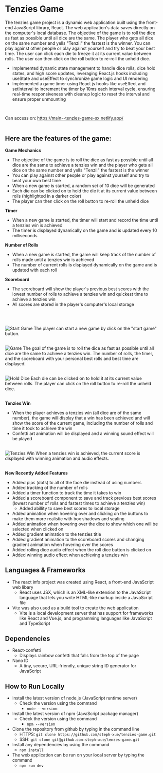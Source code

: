 # Tenzies Game

The tenzies game project is a dynamic web application built using the front-end JavaScript library, React. The web application's data saves directly on the computer's local database. The objective of the game is to roll the dice as fast as possible until all dice are the same. The player who gets all dice on the same number and yells "Tenzi!" the fastest is the winner. You can play against other people or play against yourself and try to beat your best time. The user can click each die to freeze it at its current value between rolls. The user can then click on the roll button to re-roll the unheld dice. 
<br>
- Implemented dynamic state management to handle dice rolls, dice hold states, and high score updates, leveraging React.js hooks including useState and useEffect to synchronize game logic and UI rendering
- Implemented a game timer using React.js hooks like useEffect and setInterval to increment the timer by 10ms each interval cycle, ensuring real-time responsiveness with cleanup logic to reset the interval and ensure proper unmounting

&nbsp;

Can access on: https://main--tenzies-game-sx.netlify.app/
<br><br>

## Here are the features of the game:
**Game Mechanics**
  - The objective of the game is to roll the dice as fast as possible until all dice are the same to achieve a tenzies win and the player who gets all dice on the same number and yells "Tenzi!" the fastest is the winner
  - You can play against other people or play against yourself and try to beat your own best time
  - When a new game is started, a random set of 10 dice will be generated
  - Each die can be clicked on to hold the die it at its current value between rolls (highlighted in a darker color)
  - The player can then click on the roll button to re-roll the unheld dice
&nbsp;

**Timer**
  - When a new game is started, the timer will start and record the time until a tenzies win is achieved
  - The timer is displayed dynamically on the game and is updated every 10 milliseconds
&nbsp;

**Number of Rolls**
  - When a new game is started, the game will keep track of the number of rolls made until a tenzies win is achieved
  - The number of current rolls is displayed dynamically on the game and is updated with each roll
&nbsp;

**Scoreboard**
  - The scoreboard will show the player's previous best scores with the lowest number of rolls to achieve a tenzies win and quickest time to achieve a tenzies win
  - All scores are stored in the player's computer's local storage

<br><br>

![Start Game](./images/start-game.png?raw=true "Start Game")
The player can start a new game by click on the "start game" button.
<br><br>

![Game](./images/game.png?raw=true "Game")
The goal of the game is to roll the dice as fast as possible until all dice are the same to achieve a tenzies win. The number of rolls, the timer, and the scoreboard with your personal best rolls and best time are displayed.
<br><br>

![Hold Dice](./images/hold-dice.png?raw=true "Hold Dice")
Each die can be clicked on to hold it at its current value between rolls. The player can click on the roll button to re-roll the unheld dice.
<br><br>

**Tenzies Win**
  - When the player achieves a tenzies win (all dice are of the same number), the game will display that a win has been achieved and will show the score of the current game, including the number of rolls and time it took to achieve the win
  - Confetti art animation will be displayed and a winning sound effect will be played
<br><br>

![Tenzies Win](./images/tenzies-win.png?raw=true "Tenzies Win")
When a tenzies win is achieved, the current score is displayed with winning animation and audio effects.
<br><br>

**New Recently Added Features**
  - Added pips (dots) to all of the face die instead of using numbers
  - Added tracking of the number of rolls
  - Added a timer function to track the time it takes to win
  - Added a scoreboard component to save and track previous best scores (lowest number of rolls and fastest times to achieve a tenzies win)
    - Added abillity to save best scores to local storage
  - Added animation when hovering over and clicking on the buttons to make them more realistic with box shadows and scaling
  - Added animation when hovering over the dice to show which one will be selected when clicked on
  - Added gradient animation to the tenzies title
  - Added gradient animation to the scoreboard scores and changing gradient animation when hovering over the scores
  - Added rolling dice audio effect when the roll dice button is clicked on
  - Added winning audio effect when achieving a tenzies win


## Languages & Frameworks
- The react info project was created using React, a front-end JavaScript web libary
  - React uses JSX, which is an XML-like extension to the JavaScript language that lets you write HTML-like markup inside a JavaScript file
- Vite was also used as a build tool to create the web application
  - Vite is a local development server that has support for frameworks like React and Vue.js, and programming languages like JavaScript and TypeScript 

## Dependencies 
  - React-confetti
    - Displays rainbow confetti that falls from the top of the page
  - Nano ID
    - A tiny, secure, URL-friendly, unique string ID generator for JavaScript

## How to Run Locally
- Install the latest version of node.js (JavaScript runtime server)
    - Check the version using the command
        - ```node --version```
- Install the latest version of npm (JavaScript package manager)
    - Check the version using the command
        - ```npm --version```
- Clone the repository from github by typing in the command line
    - HTTPS: ```git clone https://github.com/steph-xue/tenzies-game.git```
    - SSH: ```git clone git@github.com:steph-xue/tenzes-game.git```
- Install any dependencies by using the command
    - ```npm install```
- The web application can be run on your local server by typing the command
    - ```npm run dev```
